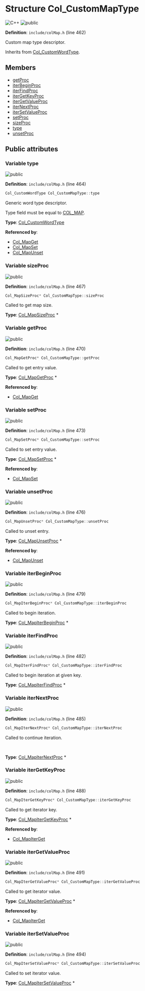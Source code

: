 <a id="struct_col___custom_map_type"></a>
# Structure Col\_CustomMapType

![][C++]
![][public]

**Definition**: `include/colMap.h` (line 462)

Custom map type descriptor.

Inherits from [Col\_CustomWordType](struct_col___custom_word_type.md#struct_col___custom_word_type).

## Members

* [getProc](struct_col___custom_map_type.md#struct_col___custom_map_type_1a2d74b10090dfda067455420b3b66ba55)
* [iterBeginProc](struct_col___custom_map_type.md#struct_col___custom_map_type_1a55fb7df54aee17e43f4300aee820504f)
* [iterFindProc](struct_col___custom_map_type.md#struct_col___custom_map_type_1a7284c90da9812b36a4bc22a7291e457e)
* [iterGetKeyProc](struct_col___custom_map_type.md#struct_col___custom_map_type_1ab1b9c1f350b6eae05efc248dc4fed4e0)
* [iterGetValueProc](struct_col___custom_map_type.md#struct_col___custom_map_type_1ad5683dc97da63b51a4038253f7416274)
* [iterNextProc](struct_col___custom_map_type.md#struct_col___custom_map_type_1aad9b00aadb7d6f5531108b70c80054c0)
* [iterSetValueProc](struct_col___custom_map_type.md#struct_col___custom_map_type_1a54875c361728a10c54de45016f8dc666)
* [setProc](struct_col___custom_map_type.md#struct_col___custom_map_type_1a9b7315ab84fd55ba3f2f9199b180481e)
* [sizeProc](struct_col___custom_map_type.md#struct_col___custom_map_type_1ad938ed04f757ff8710f92f806c6ab684)
* [type](struct_col___custom_map_type.md#struct_col___custom_map_type_1aaf00fcf33d181f450a55261f2814eb77)
* [unsetProc](struct_col___custom_map_type.md#struct_col___custom_map_type_1ae0ee2e1af0ac42e9914cc3f6b8cd842f)

## Public attributes

<a id="struct_col___custom_map_type_1aaf00fcf33d181f450a55261f2814eb77"></a>
### Variable type

![][public]

**Definition**: `include/colMap.h` (line 464)

```cpp
Col_CustomWordType Col_CustomMapType::type
```

Generic word type descriptor.

Type field must be equal to [COL\_MAP](col_word_8h.md#group__words_1ga42912f858f54a3ebfeef2ede9422248c).



**Type**: [Col\_CustomWordType](struct_col___custom_word_type.md#struct_col___custom_word_type)

**Referenced by**:

* [Col\_MapGet](col_map_8h.md#group__map__words_1gabd075578f35ec7a706654e94aba281d9)
* [Col\_MapSet](col_map_8h.md#group__map__words_1ga82b31e62df46ff382e18241bdcde49e3)
* [Col\_MapUnset](col_map_8h.md#group__map__words_1ga1f48ed3390f9a53cde268533a763e638)

<a id="struct_col___custom_map_type_1ad938ed04f757ff8710f92f806c6ab684"></a>
### Variable sizeProc

![][public]

**Definition**: `include/colMap.h` (line 467)

```cpp
Col_MapSizeProc* Col_CustomMapType::sizeProc
```

Called to get map size.





**Type**: [Col\_MapSizeProc](col_map_8h.md#group__custommap__words_1ga3fa49bef2d9acca19f61e811fd480117) *

<a id="struct_col___custom_map_type_1a2d74b10090dfda067455420b3b66ba55"></a>
### Variable getProc

![][public]

**Definition**: `include/colMap.h` (line 470)

```cpp
Col_MapGetProc* Col_CustomMapType::getProc
```

Called to get entry value.





**Type**: [Col\_MapGetProc](col_map_8h.md#group__custommap__words_1gafe7352ecf3f5606bac94ad65c410435b) *

**Referenced by**:

* [Col\_MapGet](col_map_8h.md#group__map__words_1gabd075578f35ec7a706654e94aba281d9)

<a id="struct_col___custom_map_type_1a9b7315ab84fd55ba3f2f9199b180481e"></a>
### Variable setProc

![][public]

**Definition**: `include/colMap.h` (line 473)

```cpp
Col_MapSetProc* Col_CustomMapType::setProc
```

Called to set entry value.





**Type**: [Col\_MapSetProc](col_map_8h.md#group__custommap__words_1ga115ec8d5572154663268a86a4ab236be) *

**Referenced by**:

* [Col\_MapSet](col_map_8h.md#group__map__words_1ga82b31e62df46ff382e18241bdcde49e3)

<a id="struct_col___custom_map_type_1ae0ee2e1af0ac42e9914cc3f6b8cd842f"></a>
### Variable unsetProc

![][public]

**Definition**: `include/colMap.h` (line 476)

```cpp
Col_MapUnsetProc* Col_CustomMapType::unsetProc
```

Called to unset entry.





**Type**: [Col\_MapUnsetProc](col_map_8h.md#group__custommap__words_1ga8be5736ce93508cd5be4aa3e33aafee2) *

**Referenced by**:

* [Col\_MapUnset](col_map_8h.md#group__map__words_1ga1f48ed3390f9a53cde268533a763e638)

<a id="struct_col___custom_map_type_1a55fb7df54aee17e43f4300aee820504f"></a>
### Variable iterBeginProc

![][public]

**Definition**: `include/colMap.h` (line 479)

```cpp
Col_MapIterBeginProc* Col_CustomMapType::iterBeginProc
```

Called to begin iteration.





**Type**: [Col\_MapIterBeginProc](col_map_8h.md#group__custommap__words_1gab5110c2d8072d001d4b407c017a9c376) *

<a id="struct_col___custom_map_type_1a7284c90da9812b36a4bc22a7291e457e"></a>
### Variable iterFindProc

![][public]

**Definition**: `include/colMap.h` (line 482)

```cpp
Col_MapIterFindProc* Col_CustomMapType::iterFindProc
```

Called to begin iteration at given key.





**Type**: [Col\_MapIterFindProc](col_map_8h.md#group__custommap__words_1ga9874161b1f347341158556c38ff8284b) *

<a id="struct_col___custom_map_type_1aad9b00aadb7d6f5531108b70c80054c0"></a>
### Variable iterNextProc

![][public]

**Definition**: `include/colMap.h` (line 485)

```cpp
Col_MapIterNextProc* Col_CustomMapType::iterNextProc
```

Called to continue iteration.

<br/>



**Type**: [Col\_MapIterNextProc](col_map_8h.md#group__custommap__words_1ga0cb64c06139ba1b7db784b169d46c7d1) *

<a id="struct_col___custom_map_type_1ab1b9c1f350b6eae05efc248dc4fed4e0"></a>
### Variable iterGetKeyProc

![][public]

**Definition**: `include/colMap.h` (line 488)

```cpp
Col_MapIterGetKeyProc* Col_CustomMapType::iterGetKeyProc
```

Called to get iterator key.





**Type**: [Col\_MapIterGetKeyProc](col_map_8h.md#group__custommap__words_1ga76b02a84919d214db7c9cf0d0a704cbb) *

**Referenced by**:

* [Col\_MapIterGet](col_map_8h.md#group__map__words_1ga1ec7db1472cf7bbc5e48b7972f8f5a77)

<a id="struct_col___custom_map_type_1ad5683dc97da63b51a4038253f7416274"></a>
### Variable iterGetValueProc

![][public]

**Definition**: `include/colMap.h` (line 491)

```cpp
Col_MapIterGetValueProc* Col_CustomMapType::iterGetValueProc
```

Called to get iterator value.





**Type**: [Col\_MapIterGetValueProc](col_map_8h.md#group__custommap__words_1ga579a529afa2ce53d16e6e9ae6e2dab99) *

**Referenced by**:

* [Col\_MapIterGet](col_map_8h.md#group__map__words_1ga1ec7db1472cf7bbc5e48b7972f8f5a77)

<a id="struct_col___custom_map_type_1a54875c361728a10c54de45016f8dc666"></a>
### Variable iterSetValueProc

![][public]

**Definition**: `include/colMap.h` (line 494)

```cpp
Col_MapIterSetValueProc* Col_CustomMapType::iterSetValueProc
```

Called to set iterator value.





**Type**: [Col\_MapIterSetValueProc](col_map_8h.md#group__custommap__words_1ga7ea9085242a94376ecd5967bcdca7f11) *

[public]: https://img.shields.io/badge/-public-brightgreen (public)
[C++]: https://img.shields.io/badge/language-C%2B%2B-blue (C++)
[private]: https://img.shields.io/badge/-private-red (private)